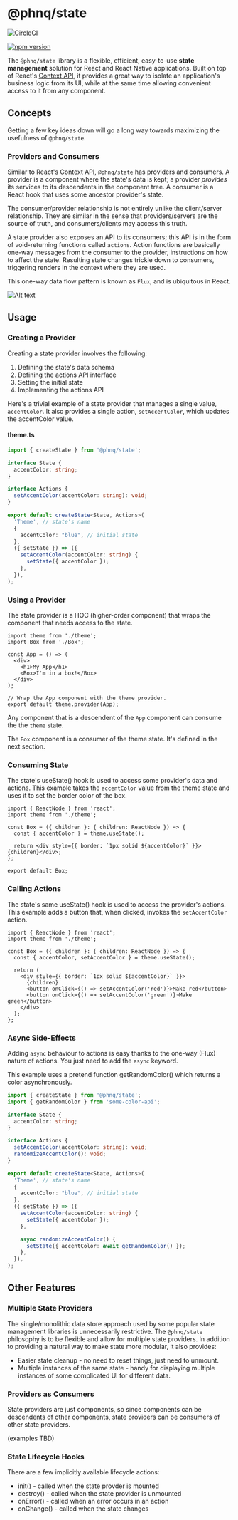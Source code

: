 # @phnq/state

[![CircleCI](https://circleci.com/gh/pgostovic/message.svg?style=svg)](https://circleci.com/gh/pgostovic/state)

[![npm version](https://badge.fury.io/js/%40phnq%2Fstate.svg)](https://badge.fury.io/js/%40phnq%2Fstate)

The `@phnq/state` library is a flexible, efficient, easy-to-use **state management** solution for React and React Native applications. Built on top of React's [Context API](https://react.dev/learn/passing-data-deeply-with-context), it provides a great way to isolate an application's business logic from its UI, while at the same time allowing convenient access to it from any component.

## Concepts

Getting a few key ideas down will go a long way towards maximizing the usefulness of `@phnq/state`.

### Providers and Consumers

Similar to React's Context API, `@phnq/state` has providers and consumers. A provider is a component where the state's data is kept; a provider *provides* its services to its descendents in the component tree. A consumer is a React hook that uses some ancestor provider's state.

The consumer/provider relationship is not entirely unlike the client/server relationship. They are similar in the sense that providers/servers are the source of truth, and consumers/clients may access this truth.

A state provider also exposes an API to its consumers; this API is in the form of void-returning functions called `actions`. Action functions are basically one-way messages from the consumer to the provider, instructions on how to affect the state. Resulting state changes trickle down to consumers, triggering renders in the context where they are used.

This one-way data flow pattern is known as `Flux`, and is ubiquitous in React.

![Alt text](image.png)

## Usage

### Creating a Provider

Creating a state provider involves the following:
1. Defining the state's data schema
2. Defining the actions API interface
3. Setting the initial state
4. Implementing the actions API

Here's a trivial example of a state provider that manages a single value, `accentColor`. It also provides a single action, `setAccentColor`, which updates the accentColor value.

#### theme.ts
```ts
import { createState } from '@phnq/state';

interface State {
  accentColor: string;
}

interface Actions {
  setAccentColor(accentColor: string): void;
}

export default createState<State, Actions>(
  'Theme', // state's name
  {
    accentColor: "blue", // initial state
  },
  ({ setState }) => ({
    setAccentColor(accentColor: string) {
      setState({ accentColor });
    },
  }),
);
```

### Using a Provider

The state provider is a HOC (higher-order component) that wraps the component that needs access to the state.

```tsx
import theme from './theme';
import Box from './Box';

const App = () => (
  <div>
    <h1>My App</h1>
    <Box>I'm in a box!</Box>
  </div>
);

// Wrap the App component with the theme provider.
export default theme.provider(App);
```

Any component that is a descendent of the `App` component can consume the the `theme` state.

The `Box` component is a consumer of the theme state. It's defined in the next section.


### Consuming State

The state's useState() hook is used to access some provider's data and actions. This example takes the `accentColor` value from the theme state and uses it to set the border color of the box.

```tsx
import { ReactNode } from 'react';
import theme from './theme';

const Box = ({ children }: { children: ReactNode }) => {
  const { accentColor } = theme.useState();

  return <div style={{ border: `1px solid ${accentColor}` }}>{children}</div>;
};

export default Box;
```

### Calling Actions

The state's same useState() hook is used to access the provider's actions. This example adds a button that, when clicked, invokes the `setAccentColor` action.

```tsx
import { ReactNode } from 'react';
import theme from './theme';

const Box = ({ children }: { children: ReactNode }) => {
  const { accentColor, setAccentColor } = theme.useState();

  return (
    <div style={{ border: `1px solid ${accentColor}` }}>
      {children}
      <button onClick={() => setAccentColor('red')}>Make red</button>
      <button onClick={() => setAccentColor('green')}>Make green</button>
    </div>
  );
};
```

### Async Side-Effects
Adding `async` behaviour to actions is easy thanks to the one-way (Flux) nature of actions. You just need to add the `async` keyword.

This example uses a pretend function getRandomColor() which returns a color asynchronously.

```ts
import { createState } from '@phnq/state';
import { getRandomColor } from 'some-color-api';

interface State {
  accentColor: string;
}

interface Actions {
  setAccentColor(accentColor: string): void;
  randomizeAccentColor(): void;
}

export default createState<State, Actions>(
  'Theme', // state's name
  {
    accentColor: "blue", // initial state
  },
  ({ setState }) => ({
    setAccentColor(accentColor: string) {
      setState({ accentColor });
    },

    async randomizeAccentColor() {
      setState({ accentColor: await getRandomColor() });
    },
  }),
);
```

## Other Features

### Multiple State Providers

The single/monolithic data store approach used by some popular state management libraries is unnecessarily restrictive. The `@phnq/state` philosophy is to be flexible and allow for multiple state providers. In addition to providing a natural way to make state more modular, it also provides:
- Easier state cleanup - no need to reset things, just need to unmount.
- Multiple instances of the same state - handy for displaying multiple instances of some complicated UI for different data.

### Providers as Consumers
State providers are just components, so since components can be descendents of other components, state providers can be consumers of other state providers.

(examples TBD)

### State Lifecycle Hooks
There are a few implicitly available lifecycle actions:
- init() - called when the state provder is mounted
- destroy() - called when the state provider is unmounted
- onError() - called when an error occurs in an action
- onChange() - called when the state changes
